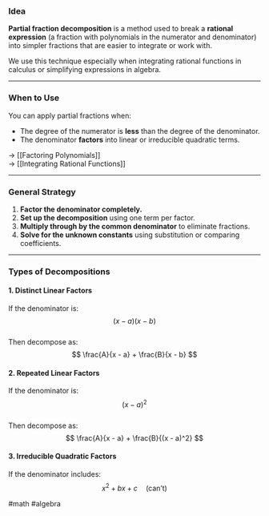 ### Idea

**Partial fraction decomposition** is a method used to break a **rational expression** (a fraction with polynomials in the numerator and denominator) into simpler fractions that are easier to integrate or work with.

We use this technique especially when integrating rational functions in calculus or simplifying expressions in algebra.

---

### When to Use

You can apply partial fractions when:
- The degree of the numerator is **less** than the degree of the denominator.
- The denominator **factors** into linear or irreducible quadratic terms.

→ [[Factoring Polynomials]]  
→ [[Integrating Rational Functions]]

---

### General Strategy

1. **Factor the denominator completely.**
2. **Set up the decomposition** using one term per factor.
3. **Multiply through by the common denominator** to eliminate fractions.
4. **Solve for the unknown constants** using substitution or comparing coefficients.

---

### Types of Decompositions

#### 1. **Distinct Linear Factors**

If the denominator is:  
$$
(x - a)(x - b)
$$  
Then decompose as:  
$$
\frac{A}{x - a} + \frac{B}{x - b}
$$

#### 2. **Repeated Linear Factors**

If the denominator is:  
$$
(x - a)^2
$$  
Then decompose as:  
$$
\frac{A}{x - a} + \frac{B}{(x - a)^2}
$$

#### 3. **Irreducible Quadratic Factors**

If the denominator includes:  
$$
x^2 + bx + c \quad \text{(can’t)}
$$

#math #algebra 
